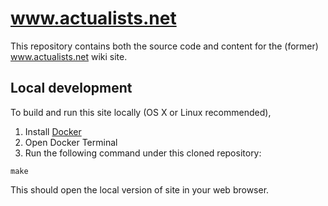 # www.actualists.net

This repository contains both the source code and content for the (former) www.actualists.net wiki site.

## Local development

To build and run this site locally (OS X or Linux recommended),

1. Install [Docker](https://www.docker.com/)
2. Open Docker Terminal
3. Run the following command under this cloned repository:

```
make
```

This should open the local version of site in your web browser.
